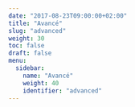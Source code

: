 ```yaml
---
date: "2017-08-23T09:00:00+02:00"
title: "Avancé"
slug: "advanced"
weight: 30
toc: false
draft: false
menu:
  sidebar:
    name: "Avancé"
    weight: 40
    identifier: "advanced"
---
```

